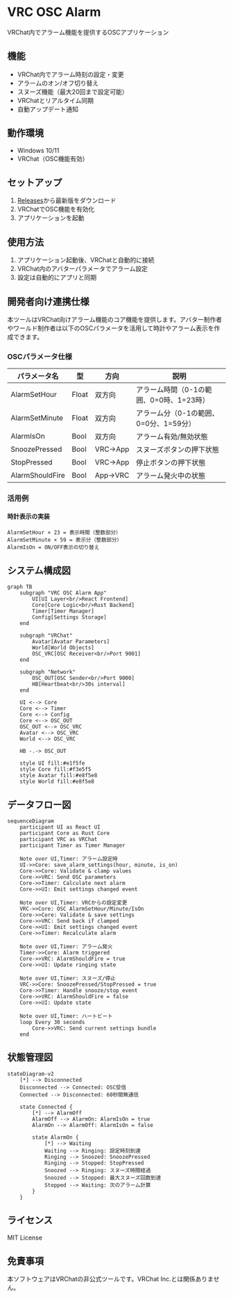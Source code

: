 # VRC OSC Alarm

VRChat内でアラーム機能を提供するOSCアプリケーション

## 機能

- VRChat内でアラーム時刻の設定・変更
- アラームのオン/オフ切り替え
- スヌーズ機能（最大20回まで設定可能）
- VRChatとリアルタイム同期
- 自動アップデート通知

## 動作環境

- Windows 10/11
- VRChat（OSC機能有効）

## セットアップ

1. [Releases](https://github.com/S-Akagi/VRC-OSC-Alarm/releases)から最新版をダウンロード
2. VRChatでOSC機能を有効化
3. アプリケーションを起動

## 使用方法

1. アプリケーション起動後、VRChatと自動的に接続
2. VRChat内のアバターパラメータでアラーム設定
3. 設定は自動的にアプリと同期

## 開発者向け連携仕様

本ツールはVRChat向けアラーム機能のコア機能を提供します。アバター制作者やワールド制作者は以下のOSCパラメータを活用して時計やアラーム表示を作成できます。

### OSCパラメータ仕様

| パラメータ名 | 型 | 方向 | 説明 |
|------------|----|----|-----|
| AlarmSetHour | Float | 双方向 | アラーム時間（0-1の範囲、0=0時、1=23時） |
| AlarmSetMinute | Float | 双方向 | アラーム分（0-1の範囲、0=0分、1=59分） |
| AlarmIsOn | Bool | 双方向 | アラーム有効/無効状態 |
| SnoozePressed | Bool | VRC→App | スヌーズボタンの押下状態 |
| StopPressed | Bool | VRC→App | 停止ボタンの押下状態 |
| AlarmShouldFire | Bool | App→VRC | アラーム発火中の状態 |

### 活用例

#### 時計表示の実装
```
AlarmSetHour × 23 = 表示時間（整数部分）
AlarmSetMinute × 59 = 表示分（整数部分）
AlarmIsOn = ON/OFF表示の切り替え
```

## システム構成図

```mermaid
graph TB
    subgraph "VRC OSC Alarm App"
        UI[UI Layer<br/>React Frontend]
        Core[Core Logic<br/>Rust Backend]
        Timer[Timer Manager]
        Config[Settings Storage]
    end
    
    subgraph "VRChat"
        Avatar[Avatar Parameters]
        World[World Objects]
        OSC_VRC[OSC Receiver<br/>Port 9001]
    end
    
    subgraph "Network"
        OSC_OUT[OSC Sender<br/>Port 9000]
        HB[Heartbeat<br/>30s interval]
    end
    
    UI <--> Core
    Core <--> Timer
    Core <--> Config
    Core <--> OSC_OUT
    OSC_OUT <--> OSC_VRC
    Avatar <--> OSC_VRC
    World <--> OSC_VRC
    
    HB -.-> OSC_OUT
    
    style UI fill:#e1f5fe
    style Core fill:#f3e5f5
    style Avatar fill:#e8f5e8
    style World fill:#e8f5e8
```

## データフロー図

```mermaid
sequenceDiagram
    participant UI as React UI
    participant Core as Rust Core
    participant VRC as VRChat
    participant Timer as Timer Manager
    
    Note over UI,Timer: アラーム設定時
    UI->>Core: save_alarm_settings(hour, minute, is_on)
    Core->>Core: Validate & clamp values
    Core->>VRC: Send OSC parameters
    Core->>Timer: Calculate next alarm
    Core->>UI: Emit settings changed event
    
    Note over UI,Timer: VRCからの設定変更
    VRC->>Core: OSC AlarmSetHour/Minute/IsOn
    Core->>Core: Validate & save settings
    Core->>VRC: Send back if clamped
    Core->>UI: Emit settings changed event
    Core->>Timer: Recalculate alarm
    
    Note over UI,Timer: アラーム発火
    Timer->>Core: Alarm triggered
    Core->>VRC: AlarmShouldFire = true
    Core->>UI: Update ringing state
    
    Note over UI,Timer: スヌーズ/停止
    VRC->>Core: SnoozePressed/StopPressed = true
    Core->>Timer: Handle snooze/stop event
    Core->>VRC: AlarmShouldFire = false
    Core->>UI: Update state
    
    Note over UI,Timer: ハートビート
    loop Every 30 seconds
        Core->>VRC: Send current settings bundle
    end
```

## 状態管理図

```mermaid
stateDiagram-v2
    [*] --> Disconnected
    Disconnected --> Connected: OSC受信
    Connected --> Disconnected: 60秒間無通信
    
    state Connected {
        [*] --> AlarmOff
        AlarmOff --> AlarmOn: AlarmIsOn = true
        AlarmOn --> AlarmOff: AlarmIsOn = false
        
        state AlarmOn {
            [*] --> Waiting
            Waiting --> Ringing: 設定時刻到達
            Ringing --> Snoozed: SnoozePressed
            Ringing --> Stopped: StopPressed
            Snoozed --> Ringing: スヌーズ時間経過
            Snoozed --> Stopped: 最大スヌーズ回数到達
            Stopped --> Waiting: 次のアラーム計算
        }
    }
```

## ライセンス

MIT License

## 免責事項

本ソフトウェアはVRChatの非公式ツールです。VRChat Inc.とは関係ありません。